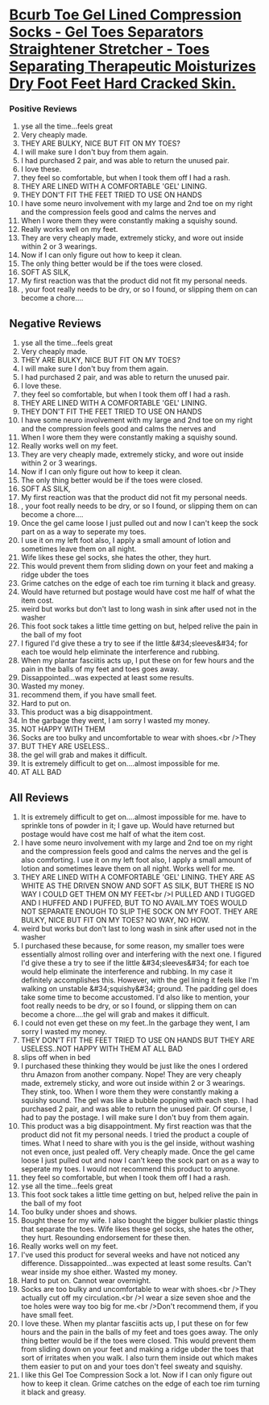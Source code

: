 # [Bcurb Toe Gel Lined Compression Socks - Gel Toes Separators Straightener Stretcher - Toes Separating Therapeutic Moisturizes Dry Foot Feet Hard Cracked Skin.](https://products.checkmycream.com/products/Bcurb-Toe-Gel-Lined-Compression-Socks-Gel-Toes-Separators-Straightener-Stretcher-Toes-Separating-Therapeutic-Moisturizes-Dry-Foot-Feet-Hard-Cracked-Skin..html)

### Positive Reviews

<ol>
      <li>yse all the time...feels great</li>
      <li>Very cheaply made.  </li>
      <li>THEY ARE BULKY, NICE BUT FIT ON MY TOES?</li>
      <li>I will make sure I don&#x27;t buy from them again.</li>
      <li>I had purchased 2 pair, and was able to return the unused pair.  </li>
      <li>I love these.  </li>
      <li>they feel so comfortable, but when I took them off I had a rash.</li>
      <li>THEY ARE LINED WITH A COMFORTABLE &#x27;GEL&#x27; LINING.</li>
      <li>THEY DON&#x27;T FIT THE FEET TRIED TO USE ON HANDS</li>
      <li>I have some neuro involvement with my large and 2nd toe on my right and the compression feels good and calms the nerves and</li>
      <li>When I wore them they were constantly making a squishy sound.  </li>
      <li>Really works well on my feet.</li>
      <li>They are very cheaply made, extremely sticky, and wore out inside within 2 or 3 wearings.  </li>
      <li>Now if I can only figure out how to keep it clean.</li>
      <li>The only thing better would be if the toes were closed.  </li>
      <li>SOFT AS SILK,</li>
      <li>My first reaction was that the product did not fit my personal needs.  </li>
      <li>, your foot really needs to be dry, or so I found, or slipping them on can become a chore....</li>
</ol>


<h2>Negative Reviews</h2>
<ol>
<li> yse all the time...feels great</li>
<li> Very cheaply made.  </li>
<li> THEY ARE BULKY, NICE BUT FIT ON MY TOES?</li>
<li> I will make sure I don&#x27;t buy from them again.</li>
<li> I had purchased 2 pair, and was able to return the unused pair.  </li>
<li> I love these.  </li>
<li> they feel so comfortable, but when I took them off I had a rash.</li>
<li> THEY ARE LINED WITH A COMFORTABLE &#x27;GEL&#x27; LINING.</li>
<li> THEY DON&#x27;T FIT THE FEET TRIED TO USE ON HANDS</li>
<li> I have some neuro involvement with my large and 2nd toe on my right and the compression feels good and calms the nerves and</li>
<li> When I wore them they were constantly making a squishy sound.  </li>
<li> Really works well on my feet.</li>
<li> They are very cheaply made, extremely sticky, and wore out inside within 2 or 3 wearings.  </li>
<li> Now if I can only figure out how to keep it clean.</li>
<li> The only thing better would be if the toes were closed.  </li>
<li> SOFT AS SILK,</li>
<li> My first reaction was that the product did not fit my personal needs.  </li>
<li> , your foot really needs to be dry, or so I found, or slipping them on can become a chore....</li>
<li> Once the gel came loose I just pulled out and now I can&#x27;t keep the sock part on as a way to seperate my toes.  </li>
<li> I use it on my left foot also, I apply a small amount of lotion and sometimes leave them on all night.  </li>
<li> Wife likes these gel socks, she hates the other, they hurt.</li>
<li> This would prevent them from sliding down on your feet and making a ridge ubder the toes</li>
<li> Grime catches on the edge of each toe rim turning it black and greasy.</li>
<li> Would have returned but postage would have cost me half of what the item cost.</li>
<li> weird but works but don&#x27;t last to long wash in sink after used not in the washer</li>
<li> This foot sock takes a little time getting on but, helped relive the pain in the ball of my foot</li>
<li> I figured I&#x27;d give these a try to see if the little &amp;#34;sleeves&amp;#34; for each toe would help eliminate the interference and rubbing.  </li>
<li> When my plantar fasciitis acts up, I put these on for few hours and the pain in the balls of my feet and toes goes away.  </li>
<li> Dissappointed...was expected at least some results.</li>
<li> Wasted my money.</li>
<li> recommend them, if you have small feet.</li>
<li> Hard to put on.  </li>
<li> This product was a big disappointment.  </li>
<li> In the garbage they went, I am sorry I wasted my money.</li>
<li> NOT HAPPY WITH THEM</li>
<li> Socks are too bulky and uncomfortable to wear with shoes.&lt;br /&gt;They</li>
<li> BUT THEY ARE USELESS..</li>
<li> the gel will grab and makes it difficult.</li>
<li> It is extremely difficult to get on....almost impossible for me.  </li>
<li> AT ALL BAD</li>
</ol>

<h2>All Reviews</h2>

<ol>
    <li> It is extremely difficult to get on....almost impossible for me.  have to sprinkle tons of powder in it; I gave up. Would have returned but postage would have cost me half of what the item cost.</li>
    <li> I have some neuro involvement with my large and 2nd toe on my right and the compression feels good and calms the nerves and the gel is also comforting.  I use it on my left foot also, I apply a small amount of lotion and sometimes leave them on all night.  Works well for me.</li>
    <li> THEY ARE LINED WITH A COMFORTABLE &#x27;GEL&#x27; LINING. THEY ARE AS WHITE AS THE DRIVEN SNOW AND SOFT AS SILK, BUT THERE IS NO WAY I COULD GET THEM ON MY FEET&lt;br /&gt;I PULLED AND I TUGGED AND I HUFFED AND I PUFFED, BUT TO NO AVAIL.MY TOES WOULD NOT SEPARATE  ENOUGH TO SLIP THE SOCK ON MY FOOT. THEY ARE BULKY, NICE BUT FIT ON MY TOES? NO WAY, NO HOW.</li>
    <li> weird but works but don&#x27;t last to long wash in sink after used not in the washer</li>
    <li> I purchased these because, for some reason, my smaller toes were essentially almost rolling over and interfering with the next one.  I figured I&#x27;d give these a try to see if the little &amp;#34;sleeves&amp;#34; for each toe would help eliminate the interference and rubbing.  In my case it definitely accomplishes this.  However, with the gel lining it feels like I&#x27;m walking on unstable &amp;#34;squishy&amp;#34; ground.  The padding gel does take some time to become accustomed.  I&#x27;d also like to mention, your foot really needs to be dry, or so I found, or slipping them on can become a chore....the gel will grab and makes it difficult.</li>
    <li> I could not even get these on my feet..In the garbage they went, I am sorry I wasted my money.</li>
    <li> THEY DON&#x27;T FIT THE FEET TRIED TO USE ON HANDS BUT THEY ARE USELESS..NOT HAPPY WITH THEM AT ALL BAD</li>
    <li> slips off when in bed</li>
    <li> I purchased these thinking they would be just like the ones I ordered thru Amazon from another company.  Nope!  They are very cheaply made, extremely sticky, and wore out inside within 2 or 3 wearings.  They stink, too.  When I wore them they were constantly making a squishy sound.  The gel was like a bubble popping with each step. I had purchased 2 pair, and was able to return the unused pair.  Of course, I had to pay the postage.  I will make sure I don&#x27;t buy from them again.</li>
    <li> This product was a big disappointment.  My first reaction was that the product did not fit my personal needs.  I tried the product a couple of times.  What I need to share with you is the gel inside, without washing not even once, just pealed off.  Very cheaply made.  Once the gel came loose I just pulled out and now I can&#x27;t keep the sock part on as a way to seperate my toes.  I would not recommend this product to anyone.</li>
    <li> they feel so comfortable, but when I took them off I had a rash.</li>
    <li> yse all the time...feels great</li>
    <li> This foot sock takes a little time getting on but, helped relive the pain in the ball of my foot</li>
    <li> Too bulky under shoes and shows.</li>
    <li> Bought these for my wife. I also bought the bigger bulkier plastic things that separate the toes. Wife likes these gel socks, she hates the other, they hurt. Resounding endorsement for these then.</li>
    <li> Really works well on my feet.</li>
    <li> I&#x27;ve used this product for several weeks and have not noticed any difference. Dissappointed...was expected at least some results. Can&#x27;t wear inside my shoe either. Wasted my money.</li>
    <li> Hard to put on.  Cannot wear overnight.</li>
    <li> Socks are too bulky and uncomfortable to wear with shoes.&lt;br /&gt;They actually cut off my circulation.&lt;br /&gt;I wear a size seven shoe and the toe holes were way too big for me.&lt;br /&gt;Don&#x27;t recommend them, if you have small feet.</li>
    <li> I love these.  When my plantar fasciitis acts up, I put these on for few hours and the pain in the balls of my feet and toes goes away.  The only thing better would be if the toes were closed.  This would prevent them from sliding down on your feet and making a ridge ubder the toes that sort of irritates when you walk.  I also turn them inside out which makes them easier to put on and your toes don&#x27;t feel sweaty and squishy.</li>
    <li> I like this Gel Toe Compression Sock a lot. Now if I can only figure out how to keep it clean. Grime catches on the edge of each toe rim turning it black and greasy.</li>
</ol>




